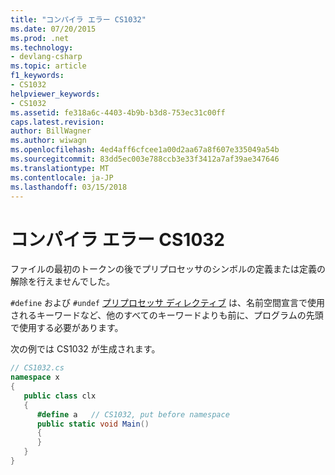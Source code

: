 ```yaml
---
title: "コンパイラ エラー CS1032"
ms.date: 07/20/2015
ms.prod: .net
ms.technology:
- devlang-csharp
ms.topic: article
f1_keywords:
- CS1032
helpviewer_keywords:
- CS1032
ms.assetid: fe318a6c-4403-4b9b-b3d8-753ec31c00ff
caps.latest.revision: 
author: BillWagner
ms.author: wiwagn
ms.openlocfilehash: 4ed4aff6cfcee1a00d2aa67a8f607e335049a54b
ms.sourcegitcommit: 83dd5ec003e788ccb3e33f3412a7af39ae347646
ms.translationtype: MT
ms.contentlocale: ja-JP
ms.lasthandoff: 03/15/2018
---
```

# <a name="compiler-error-cs1032"></a>コンパイラ エラー CS1032
ファイルの最初のトークンの後でプリプロセッサのシンボルの定義または定義の解除を行えませんでした。  
  
 `#define` および `#undef` [プリプロセッサ ディレクティブ](../../csharp/language-reference/preprocessor-directives/index.md) は、名前空間宣言で使用されるキーワードなど、他のすべてのキーワードよりも前に、プログラムの先頭で使用する必要があります。  
  
 次の例では CS1032 が生成されます。  
  
```csharp  
// CS1032.cs  
namespace x  
{  
   public class clx  
   {  
      #define a   // CS1032, put before namespace  
      public static void Main()  
      {  
      }  
   }  
}  
```
